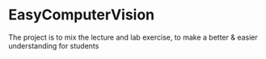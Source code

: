 # EasyComputerVision
The project is to mix the lecture and lab exercise, to make a better &amp; easier understanding for students 

